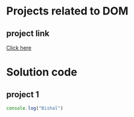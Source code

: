 # Projects related to DOM

## project link
[Click here](https://stackblitz.com/edit/dom-project-chaiaurcode?file=index.html)

# Solution code

## project 1

``` javascript
console.log("Bishal")
```